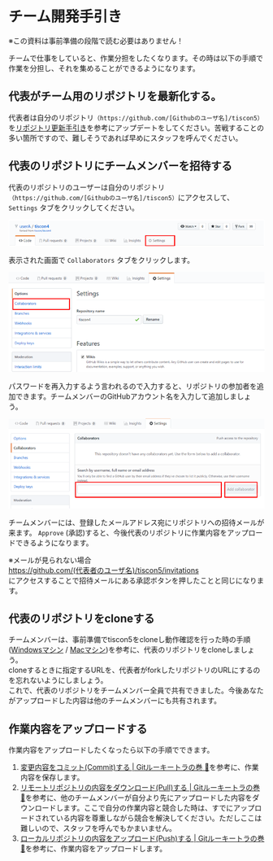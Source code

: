 # チーム開発手引き

※この資料は事前準備の段階で読む必要はありません！<br>

チームで仕事をしていると、作業分担をしたくなります。その時は以下の手順で作業を分担し、それを集めることができるようになります。

## 代表がチーム用のリポジトリを最新化する。
代表者は自分のリポジトリ`（https://github.com/[Githubのユーザ名]/tiscon5）`を[リポジトリ更新手引き](gitUpdateGuide.md)を参考にアップデートをしてください。苦戦することの多い箇所ですので、難しそうであれば早めにスタッフを呼んでください。

## 代表のリポジトリにチームメンバーを招待する
代表のリポジトリのユーザーは自分のリポジトリ`（https://github.com/[Githubのユーザ名]/tiscon5）`にアクセスして、 `Settings` タブをクリックしてください。

![click Settings](../image/set_collaborator_1.png)

表示された画面で `Collaborators` タブをクリックします。

![click Collaborators](../image/set_collaborator_2.png)

パスワードを再入力するよう言われるので入力すると、リポジトリの参加者を追加できます。チームメンバーのGitHubアカウント名を入力して追加しましょう。

![add collaborators](../image/set_collaborator_3.png)

チームメンバーには、登録したメールアドレス宛にリポジトリへの招待メールが来ます。 `Approve` (承認)すると、今後代表のリポジトリに作業内容をアップロードできるようになります。

※メールが見られない場合<br>
https://github.com/(代表者のユーザ名)/tiscon5/invitations<br>
にアクセスすることで招待メールにある承認ボタンを押したことと同じになります。<br>

## 代表のリポジトリをcloneする
チームメンバーは、事前準備でtiscon5をcloneし動作確認を行った時の手順([Windowsマシン](operationCheckWin.md) / [Macマシン](operationCheckMac.md))を参考に、代表のリポジトリをcloneしましょう。<br>
cloneするときに指定するURLを、代表者がforkしたリポジトリのURLにするのを忘れないようにしましょう。<br>
これで、代表のリポジトリをチームメンバー全員で共有できました。今後あなたがアップロードした内容は他のチームメンバーにも共有されます。

## 作業内容をアップロードする
作業内容をアップロードしたくなったら以下の手順でできます。

1. [変更内容をコミット(Commit)する | Gitルーキートラの巻 :tiger:](gitForRookies.md#変更内容をコミットcommitする)を参考に、作業内容を保存します。<br>
1. [リモートリポジトリの内容をダウンロード(Pull)する | Gitルーキートラの巻 :tiger:](gitForRookies.md#リモートリポジトリの内容をダウンロードpullする)を参考に、他のチームメンバーが自分より先にアップロードした内容をダウンロードします。ここで自分の作業内容と競合した時は、すでにアップロードされている内容を尊重しながら競合を解決してください。ただしここは難しいので、スタッフを呼んでもかまいません。<br>
1. [ローカルリポジトリの内容をアップロード(Push)する | Gitルーキートラの巻 :tiger:](gitForRookies.md#ローカルリポジトリの内容をアップロードpushする)を参考に、作業内容をアップロードします。<br>
